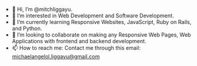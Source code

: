 - 👋 Hi, I’m @mitchliggayu.
- 👀 I’m interested in Web Development and Software Development.
- 🌱 I’m currently learning Responsive Websites, JavaScript, Ruby on Rails, and Python.
- 💞️ I’m looking to collaborate on making any Responsive Web Pages, Web Applications with frontend and backend development.
- 📫 How to reach me: Contact me through this email: michaelangelol.liggayu@gmail.com

<!---
mitchliggayu/mitchliggayu is a ✨ special ✨ repository because its `README.md` (this file) appears on your GitHub profile.
You can click the Preview link to take a look at your changes.
--->
